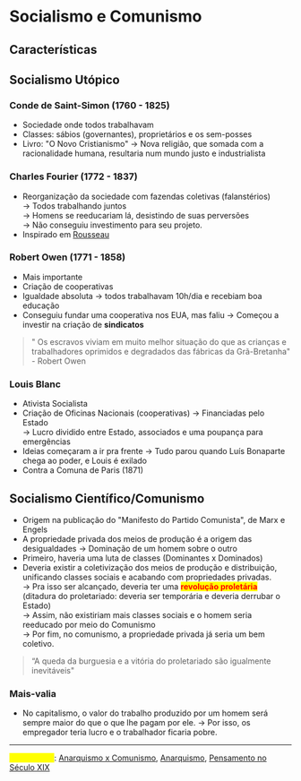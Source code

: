 # Socialismo e Comunismo

## Características

## Socialismo Utópico

### Conde de Saint-Simon (1760 - 1825)

* Sociedade onde todos trabalhavam
* Classes: sábios (governantes), proprietários e os sem-posses
* Livro: "O Novo Cristianismo" -> Nova religião, que somada com a racionalidade humana, resultaria num mundo justo e industrialista

### Charles Fourier (1772 - 1837)

* Reorganização da sociedade com fazendas coletivas (falanstérios) \
  \-> Todos trabalhando juntos \
  \-> Homens se reeducariam lá, desistindo de suas perversões\
  \-> Não conseguiu investimento para seu projeto.
* Inspirado em [Rousseau](../../../idade-moderna/iluminismo-e-liberalismo.md#rousseau)

### Robert Owen (1771 - 1858)

* Mais importante
* Criação de cooperativas
* Igualdade absoluta -> todos trabalhavam 10h/dia e recebiam boa educação
* Conseguiu fundar uma cooperativa nos EUA, mas faliu -> Começou a investir na criação de **sindicatos**

> " Os escravos viviam em muito melhor situação do que as crianças e trabalhadores oprimidos e degradados das fábricas da Grã-Bretanha" - Robert Owen

### Louis Blanc

* Ativista Socialista
* Criação de Oficinas Nacionais (cooperativas) -> Financiadas pelo Estado \
  \-> Lucro dividido entre Estado, associados e uma poupança para emergências
* Ideias começaram a ir pra frente -> Tudo parou quando Luís Bonaparte chega ao poder, e Louis é exilado
* Contra a Comuna de Paris (1871)

## Socialismo Científico/Comunismo

* Origem na publicação do "Manifesto do Partido Comunista", de Marx e Engels
* A propriedade privada dos meios de produção é a origem das desigualdades -> Dominação de um homem sobre o outro
* Primeiro, haveria uma luta de classes (Dominantes x Dominados)&#x20;
* Deveria existir a coletivização dos meios de produção e distribuição, unificando classes sociais e acabando com propriedades privadas. \
  \-> Pra isso ser alcançado, deveria ter uma <mark style="color:red;">**revolução proletária**</mark> (ditadura do proletariado: deveria ser temporária e deveria derrubar o Estado) \
  \-> Assim, não existiriam mais classes sociais e o homem seria reeducado por meio do Comunismo \
  \-> Por fim, no comunismo, a propriedade privada já seria um bem coletivo.

> “A queda da burguesia e a vitória do proletariado são igualmente inevitáveis"

### Mais-valia

* No capitalismo, o valor do trabalho produzido por um homem será sempre maior do que o que lhe pagam por ele. -> Por isso, os empregador teria lucro e o trabalhador ficaria pobre.

***

<mark style="color:yellow;">Ver também</mark>: [Anarquismo x Comunismo](anarquismo-x-comunismo.md), [Anarquismo](anarquismo.md), [Pensamento no Século XIX](../)
